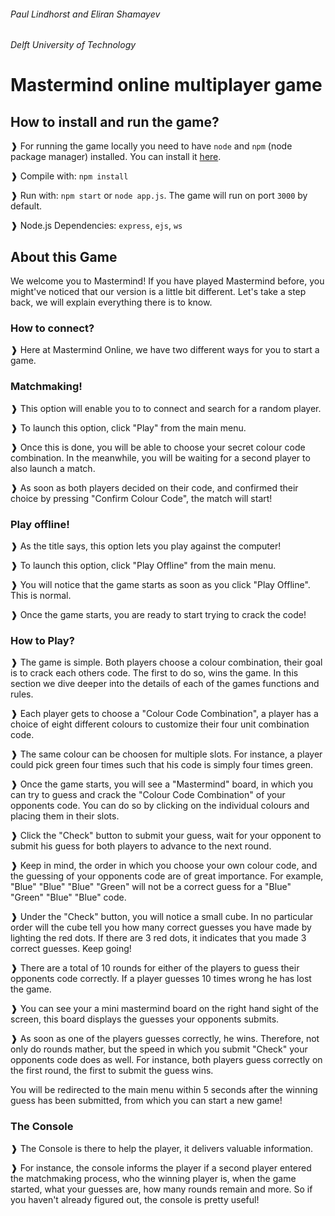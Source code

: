 ###### Paul Lindhorst and Eliran Shamayev
###### Delft University of Technology

# Mastermind online multiplayer game 

## How to install and run the game?

❱ For running the game locally you need to have `node` and `npm` (node package manager) installed.
You can install it [here](https://nodejs.org/en/download/).

❱ Compile with:
`npm install`

❱ Run with:
`npm start` or `node app.js`.
The game will run on port `3000` by default.

❱ Node.js Dependencies:
`express`, `ejs`, `ws`

## About this Game

We welcome you to Mastermind! If you have played Mastermind before, you might've noticed that our version is a little bit different. Let's take a step back, we will explain everything there is to know.

### How to connect?

❱ Here at Mastermind Online, we have two different ways for you to start a game.

### Matchmaking!

❱ This option will enable you to to connect and search for a random player.

❱ To launch this option, click "Play" from the main menu.

❱ Once this is done, you will be able to choose your secret colour code combination. In the meanwhile, you will be waiting for a second player to also launch a match.

❱ As soon as both players decided on their code, and confirmed their choice by pressing "Confirm Colour Code", the match will start!

### Play offline!

❱ As the title says, this option lets you play against the computer!

❱ To launch this option, click "Play Offline" from the main menu.

❱ You will notice that the game starts as soon as you click "Play Offline". This is normal.

❱ Once the game starts, you are ready to start trying to crack the code!

### How to Play?

❱ The game is simple. Both players choose a colour combination, their goal is to crack each others code. The first to do so, wins the game. In this section we dive deeper into the details of each of the games functions and rules.

❱ Each player gets to choose a "Colour Code Combination", a player has a choice of eight different colours to customize their four unit combination code.

❱ The same colour can be choosen for multiple slots. For instance, a player could pick green four times such that his code is simply four times green.

❱ Once the game starts, you will see a "Mastermind" board, in which you can try to guess and crack the "Colour Code Combination" of your opponents code. You can do so by clicking on the individual colours and placing them in their slots.

❱ Click the "Check" button to submit your guess, wait for your opponent to submit his guess for both players to advance to the next round.

❱ Keep in mind, the order in which you choose your own colour code, and the guessing of your opponents code are of great importance. For example, "Blue" "Blue" "Blue" "Green" will not be a correct guess for a "Blue" "Green" "Blue" "Blue" code.

❱ Under the "Check" button, you will notice a small cube. In no particular order will the cube tell you how many correct guesses you have made by lighting the red dots. If there are 3 red dots, it indicates that you made 3 correct guesses. Keep going!

❱ There are a total of 10 rounds for either of the players to guess their opponents code correctly. If a player guesses 10 times wrong he has lost the game.

❱ You can see your a mini mastermind board on the right hand sight of the screen, this board displays the guesses your opponents submits.

❱ As soon as one of the players guesses correctly, he wins. Therefore, not only do rounds mather, but the speed in which you submit "Check" your opponents code does as well. For instance, both players guess correctly on the first round, the first to submit the guess wins.

You will be redirected to the main menu within 5 seconds after the winning guess has been submitted, from which you can start a new game!

### The Console

❱ The Console is there to help the player, it delivers valuable information.

❱ For instance, the console informs the player if a second player entered the matchmaking process, who the winning player is, when the game started, what your guesses are, how many rounds remain and more. So if you haven't already figured out, the console is pretty useful!